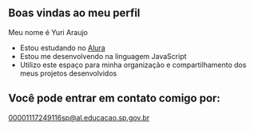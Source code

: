 ## Boas vindas ao meu perfil

Meu nome é Yuri Araujo 

- Estou estudando no [Alura](https://www.alura.com.br)
- Estou me desenvolvendo na linguagem JavaScript
- Utilizo este espaço para minha organização e compartilhamento dos meus projetos desenvolvidos

## Você pode entrar em contato comigo por:

00001117249116sp@al.educacao.sp.gov.br
